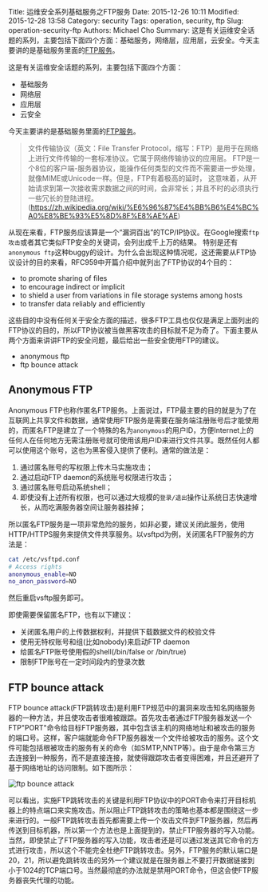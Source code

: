 Title: 运维安全系列基础服务之FTP服务
Date: 2015-12-26 10:11
Modified: 2015-12-28 13:58
Category: security
Tags: operation, security, ftp
Slug: operation-security-ftp
Authors: Michael Cho
Summary: 这是有关运维安全话题的系列，主要包括下面四个方面：基础服务，网络层，应用层，云安全。今天主要讲的是基础服务里面的[FTP服务][ftp]。


这是有关运维安全话题的系列，主要包括下面四个方面：
  - 基础服务
  - 网络层
  - 应用层
  - 云安全

今天主要讲的是基础服务里面的[FTP服务][ftp]。

> 文件传输协议（英文：File Transfer Protocol，缩写：FTP）是用于在网络上进行文件传输的一套标准协议。它属于网络传输协议的应用层。
> FTP是一个8位的客户端-服务器协议，能操作任何类型的文件而不需要进一步处理，就像MIME或Unicode一样。但是，FTP有着极高的延时，
> 这意味着，从开始请求到第一次接收需求数据之间的时间，会非常长；并且不时的必须执行一些冗长的登陆进程。
> (https://zh.wikipedia.org/wiki/%E6%96%87%E4%BB%B6%E4%BC%A0%E8%BE%93%E5%8D%8F%E8%AE%AE)

从现在来看，FTP服务应该算是一个“漏洞百出”的TCP/IP协议。在Google搜索`ftp 攻击`或者其它类似FTP安全的关键词，会列出成千上万的结果。
特别是还有`anonymous ftp`这种buggy的设计。为什么会出现这种情况呢，这还需要从FTP协议设计的目的来看，RFC959中开篇介绍中就列出了FTP协议的4个目的：

* to promote sharing of files 
* to encourage indirect or implicit
* to shield a user from variations in file storage systems among hosts
* to transfer data reliably and efficiently

这些目的中没有任何关于安全方面的描述，很多FTP工具也仅仅是满足上面列出的FTP协议的目的，所以FTP协议被当做黑客攻击的目标就不足为奇了。下面主要从两个方面来讲讲FTP的安全问题，最后给出一些安全使用FTP的建议。
  - anonymous ftp
  - ftp bounce attack

## Anonymous FTP

Anonymous FTP也称作匿名FTP服务。上面说过，FTP最主要的目的就是为了在互联网上共享文件和数据，通常使用FTP服务是需要在服务端注册账号后才能使用的，而匿名FTP是建立了一个特殊的名为`anonymous`的用户ID，方便Internet上的任何人在任何地方无需注册账号就可使用该用户ID来进行文件共享。既然任何人都可以使用这个账号，这也为黑客侵入提供了便利。通常的做法是：
1. 通过匿名账号的写权限上传木马实施攻击；
2. 通过启动FTP daemon的系统账号权限进行攻击；
3. 通过匿名账号启动系统shell；
4. 即使没有上述所有权限，也可以通过大规模的`登录/退出`操作让系统日志快速增长，从而吃满服务器空间让服务器挂掉；

所以匿名FTP服务是一项非常危险的服务，如非必要，建议关闭此服务，使用HTTP/HTTPS服务来提供文件共享服务。以vsftpd为例，关闭匿名FTP服务的方法是：

```sh
cat /etc/vsftpd.conf
# Access rights
anonymous_enable=NO
no_anon_password=NO
```

然后重启vsftp服务即可。

即使需要保留匿名FTP，也有以下建议：
  - 关闭匿名用户的上传数据权利，并提供下载数据文件的校验文件
  - 使用无特权账号和组(比如nobody)来启动FTP daemon
  - 给匿名FTP账号使用假的shell(/bin/false or /bin/true)
  - 限制FTP账号在一定时间段内的登录次数

## FTP bounce attack

FTP bounce attack(FTP跳转攻击)是利用FTP规范中的漏洞来攻击知名网络服务器的一种方法，并且使攻击者很难被跟踪。首先攻击者通过FTP服务器发送一个FTP"PORT"命令给目标FTP服务器，其中包含该主机的网络地址和被攻击的服务的端口号。这样，客户端就能命令FTP服务器发一个文件给被攻击的服务。这个文件可能包括根被攻击的服务有关的命令（如SMTP,NNTP等）。由于是命令第三方去连接到一种服务，而不是直接连接，就使得跟踪攻击者变得困难，并且还避开了基于网络地址的访问限制。如下图所示：

![ftp bounce attack][ftp_bounce_attack]

可以看出，实施FTP跳转攻击的关键是利用FTP协议中的PORT命令来打开目标机器上的特点端口来实施攻击。所以阻止FTP跳转攻击的策略也基本都是围绕这一步来进行的。一般FTP跳转攻击首先都需要上传一个攻击文件到FTP服务器，然后再传送到目标机器，所以第一个方法也是上面提到的，禁止FTP服务器的写入功能。当然，即使禁止了FTP服务器的写入功能，攻击者还是可以通过发送其它命令的方式进行攻击，所以这个不能完全杜绝FTP跳转攻击。另外，FTP服务的默认端口是20，21，所以避免跳转攻击的另外一个建议就是在服务器上不要打开数据链接到小于1024的TCP端口号。当然最彻底的办法就是禁用PORT命令，但这会使FTP服务器丧失代理的功能。

[//]: # (These are reference links used in the body of this note )

   [ftp]: https://www.ietf.org/rfc/rfc959.txt
   [ftp_bounce_attack]: https://hakin9.org/wp-content/uploads/2014/05/f81.jpg
   [1]: https://www.giac.org/paper/gsec/748/ftp-security-hole-about/101645
   [2]: http://www.cnpaf.net/rfc/rfc2577.txt
   [3]: http://www.nsfocus.net/index.php?act=magazine&do=view&mid=1214
   [4]: http://www.ouah.org/ftpbounce.html
 

